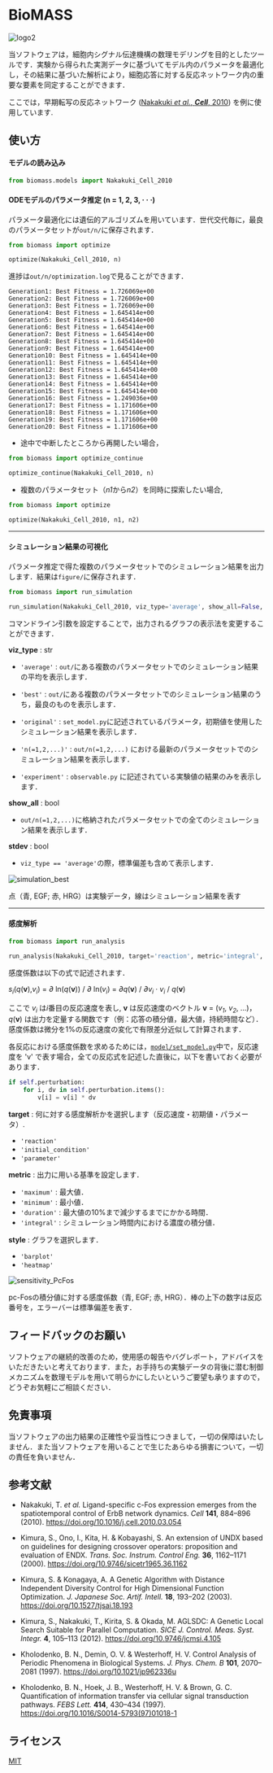 # BioMASS
![logo2](docs/src//assets/logo2.png)

当ソフトウェアは，細胞内シグナル伝達機構の数理モデリングを目的としたツールです．実験から得られた実測データに基づいてモデル内のパラメータを最適化し，その結果に基づいた解析により，細胞応答に対する反応ネットワーク内の重要な要素を同定することができます．

ここでは，早期転写の反応ネットワーク ([Nakakuki *et al.*, ***Cell***, 2010](https://doi.org/10.1016/j.cell.2010.03.054)) を例に使用しています.


## 使い方

#### モデルの読み込み
```python
from biomass.models import Nakakuki_Cell_2010
```

#### ODEモデルのパラメータ推定 (n = 1, 2, 3, · · ·)
パラメータ最適化には遺伝的アルゴリズムを用いています．世代交代毎に，最良のパラメータセットが```out/n/```に保存されます．
```python
from biomass import optimize

optimize(Nakakuki_Cell_2010, n)
```
進捗は```out/n/optimization.log```で見ることができます．
```
Generation1: Best Fitness = 1.726069e+00
Generation2: Best Fitness = 1.726069e+00
Generation3: Best Fitness = 1.726069e+00
Generation4: Best Fitness = 1.645414e+00
Generation5: Best Fitness = 1.645414e+00
Generation6: Best Fitness = 1.645414e+00
Generation7: Best Fitness = 1.645414e+00
Generation8: Best Fitness = 1.645414e+00
Generation9: Best Fitness = 1.645414e+00
Generation10: Best Fitness = 1.645414e+00
Generation11: Best Fitness = 1.645414e+00
Generation12: Best Fitness = 1.645414e+00
Generation13: Best Fitness = 1.645414e+00
Generation14: Best Fitness = 1.645414e+00
Generation15: Best Fitness = 1.645414e+00
Generation16: Best Fitness = 1.249036e+00
Generation17: Best Fitness = 1.171606e+00
Generation18: Best Fitness = 1.171606e+00
Generation19: Best Fitness = 1.171606e+00
Generation20: Best Fitness = 1.171606e+00
```

- 途中で中断したところから再開したい場合，
```python
from biomass import optimize_continue

optimize_continue(Nakakuki_Cell_2010, n)
```
- 複数のパラメータセット（*n1*から*n2*）を同時に探索したい場合,
```python
from biomass import optimize

optimize(Nakakuki_Cell_2010, n1, n2)
```

---
#### シミュレーション結果の可視化
パラメータ推定で得た複数のパラメータセットでのシミュレーション結果を出力します．結果は```figure/```に保存されます．
```python
from biomass import run_simulation

run_simulation(Nakakuki_Cell_2010, viz_type='average', show_all=False, stdev=True)
```

コマンドライン引数を設定することで，出力されるグラフの表示法を変更することができます．

**viz_type** : str
- ```'average'``` : ```out/```にある複数のパラメータセットでのシミュレーション結果の平均を表示します．

- ```'best'``` : ```out/```にある複数のパラメータセットでのシミュレーション結果のうち，最良のものを表示します．

- ```'original'``` : ```set_model.py```に記述されているパラメータ，初期値を使用したシミュレーション結果を表示します．

- ```'n(=1,2,...)'``` : ```out/n(=1,2,...)``` における最新のパラメータセットでのシミュレーション結果を表示します．

- ```'experiment'``` : ```observable.py``` に記述されている実験値の結果のみを表示します．

**show_all** : bool
- ```out/n(=1,2,...)```に格納されたパラメータセットでの全てのシミュレーション結果を表示します．

**stdev** : bool
- ```viz_type == 'average'```の際，標準偏差も含めて表示します．

![simulation_best](docs/src//assets/simulation_best.png)

点（青, EGF; 赤, HRG）は実験データ，線はシミュレーション結果を表す

---
#### 感度解析
```python
from biomass import run_analysis

run_analysis(Nakakuki_Cell_2010, target='reaction', metric='integral', style='barplot')
```

感度係数は以下の式で記述されます．

*s<sub>i</sub>*(*q*(**v**),*v<sub>i</sub>*) = *∂* ln(*q*(**v**)) / *∂* ln(*v<sub>i</sub>*) = *∂*_q_(**v**) / *∂*_v<sub>i</sub>_ · *v<sub>i</sub>* / *q*(**v**)

ここで *v<sub>i</sub>* は*i*番目の反応速度を表し, **v** は反応速度のベクトル **v** = (*v<sub>1</sub>*, *v<sub>2</sub>*, ...)，*q*(**v**) は出力を定量する関数です（例：応答の積分値，最大値，持続時間など）． 感度係数は微分を1%の反応速度の変化で有限差分近似して計算されます．

各反応における感度係数を求めるためには，[```model/set_model.py```](biomass/model/set_model.py)中で，反応速度を 'v' で表す場合，全ての反応式を記述した直後に，以下を書いておく必要があります．
```python
if self.perturbation:
    for i, dv in self.perturbation.items():
        v[i] = v[i] * dv
```
**target** : 何に対する感度解析かを選択します（反応速度・初期値・パラメータ）.
- ```'reaction'```
- ```'initial_condition'```
- ```'parameter'```

**metric** : 出力に用いる基準を設定します．
- ```'maximum'```
    : 最大値．
- ```'minimum'```
    : 最小値．
- ```'duration'```
    : 最大値の10%まで減少するまでにかかる時間．
- ```'integral'```
    : シミュレーション時間内における濃度の積分値．

**style** : グラフを選択します．
- ```'barplot'```
- ```'heatmap'```

![sensitivity_PcFos](docs/src//assets/sensitivity_PcFos.png)

pc-Fosの積分値に対する感度係数（青, EGF; 赤, HRG）．棒の上下の数字は反応番号を，エラーバーは標準偏差を表す．

## フィードバックのお願い
ソフトウェアの継続的改善のため，使用感の報告やバグレポート，アドバイスをいただきたいと考えております．また，お手持ちの実験データの背後に潜む制御メカニズムを数理モデルを用いて明らかにしたいというご要望も承りますので，どうぞお気軽にご相談ください．

## 免責事項
当ソフトウェアの出力結果の正確性や妥当性につきまして，一切の保障はいたしません．また当ソフトウェアを用いることで生じたあらゆる損害について，一切の責任を負いません．

## 参考文献
- Nakakuki, T. *et al.* Ligand-specific c-Fos expression emerges from the spatiotemporal control of ErbB network dynamics. *Cell* **141**, 884–896 (2010). https://doi.org/10.1016/j.cell.2010.03.054

- Kimura, S., Ono, I., Kita, H. & Kobayashi, S. An extension of UNDX based on guidelines for designing crossover operators: proposition and evaluation of ENDX. *Trans. Soc. Instrum. Control Eng.* **36**, 1162–1171 (2000). https://doi.org/10.9746/sicetr1965.36.1162

- Kimura, S. & Konagaya, A. A Genetic Algorithm with Distance Independent Diversity Control for High Dimensional Function Optimization. *J. Japanese Soc. Artif. Intell.* **18**, 193–202 (2003). https://doi.org/10.1527/tjsai.18.193

- Kimura, S., Nakakuki, T., Kirita, S. & Okada, M. AGLSDC: A Genetic Local Search Suitable for Parallel Computation. *SICE J. Control. Meas. Syst. Integr.* **4**, 105–113 (2012). https://doi.org/10.9746/jcmsi.4.105

- Kholodenko, B. N., Demin, O. V. & Westerhoff, H. V. Control Analysis of Periodic Phenomena in Biological Systems. *J. Phys. Chem. B* **101**, 2070–2081 (1997). https://doi.org/10.1021/jp962336u

- Kholodenko, B. N., Hoek, J. B., Westerhoff, H. V. & Brown, G. C. Quantification of information transfer via cellular signal transduction pathways. *FEBS Lett.* **414**, 430–434 (1997). https://doi.org/10.1016/S0014-5793(97)01018-1

## ライセンス
[MIT](LICENSE)
